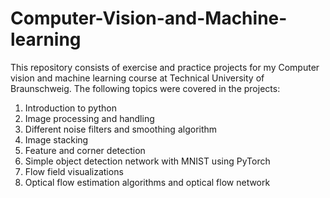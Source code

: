 # Computer-Vision-and-Machine-learning
This repository consists of exercise and practice projects for my Computer vision and machine learning course at Technical University of Braunschweig.
The following topics were covered in the projects:
  1) Introduction to python 
  2) Image processing and handling
  3) Different noise filters and smoothing algorithm
  4) Image stacking
  5) Feature and corner detection
  6) Simple object detection network with MNIST using PyTorch
  7) Flow field visualizations
  8) Optical flow estimation algorithms and optical flow network
  
